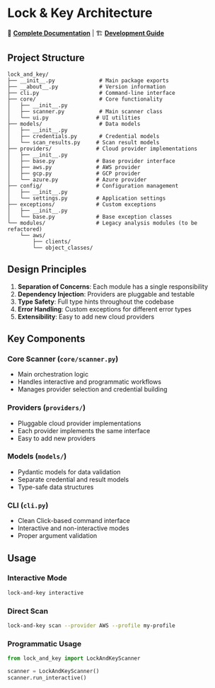 # Lock & Key Architecture

📖 **[Complete Documentation](https://thewintershadow.github.io/lock-and-key/)** | 🏗️ **[Development Guide](https://thewintershadow.github.io/lock-and-key/development.html)**

## Project Structure

```
lock_and_key/
├── __init__.py              # Main package exports
├── __about__.py             # Version information
├── cli.py                   # Command-line interface
├── core/                    # Core functionality
│   ├── __init__.py
│   ├── scanner.py           # Main scanner class
│   └── ui.py               # UI utilities
├── models/                  # Data models
│   ├── __init__.py
│   ├── credentials.py       # Credential models
│   └── scan_results.py     # Scan result models
├── providers/              # Cloud provider implementations
│   ├── __init__.py
│   ├── base.py             # Base provider interface
│   ├── aws.py              # AWS provider
│   ├── gcp.py              # GCP provider
│   └── azure.py            # Azure provider
├── config/                 # Configuration management
│   ├── __init__.py
│   └── settings.py         # Application settings
├── exceptions/             # Custom exceptions
│   ├── __init__.py
│   └── base.py             # Base exception classes
└── modules/                # Legacy analysis modules (to be refactored)
    └── aws/
        ├── clients/
        └── object_classes/
```

## Design Principles

1. **Separation of Concerns**: Each module has a single responsibility
2. **Dependency Injection**: Providers are pluggable and testable
3. **Type Safety**: Full type hints throughout the codebase
4. **Error Handling**: Custom exceptions for different error types
5. **Extensibility**: Easy to add new cloud providers

## Key Components

### Core Scanner (`core/scanner.py`)
- Main orchestration logic
- Handles interactive and programmatic workflows
- Manages provider selection and credential building

### Providers (`providers/`)
- Pluggable cloud provider implementations
- Each provider implements the same interface
- Easy to add new providers

### Models (`models/`)
- Pydantic models for data validation
- Separate credential and result models
- Type-safe data structures

### CLI (`cli.py`)
- Clean Click-based command interface
- Interactive and non-interactive modes
- Proper argument validation

## Usage

### Interactive Mode
```bash
lock-and-key interactive
```

### Direct Scan
```bash
lock-and-key scan --provider AWS --profile my-profile
```

### Programmatic Usage
```python
from lock_and_key import LockAndKeyScanner

scanner = LockAndKeyScanner()
scanner.run_interactive()
```